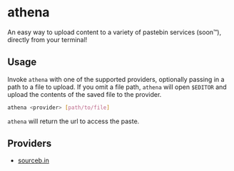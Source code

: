# athena

An easy way to upload content to a variety of pastebin services (soon™), directly from your terminal!

## Usage

Invoke `athena` with one of the supported providers, optionally passing in a path to a file to upload. If you omit a file path,  `athena` will open `$EDITOR` and upload the contents of the saved file to the provider.

```sh
athena <provider> [path/to/file]
```

`athena` will return the url to access the paste.

## Providers

- [sourceb.in](https://sourceb.in)